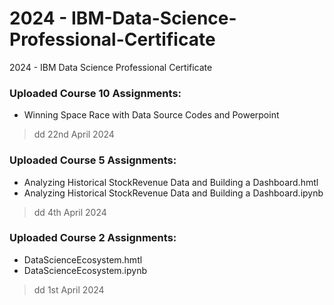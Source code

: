 # 2024 - IBM-Data-Science-Professional-Certificate
2024 - IBM Data Science Professional Certificate

### Uploaded Course 10 Assignments:
- Winning Space Race with Data Source Codes and Powerpoint
> dd 22nd April 2024

### Uploaded Course 5 Assignments:
- Analyzing Historical StockRevenue Data and Building a Dashboard.hmtl
- Analyzing Historical StockRevenue Data and Building a Dashboard.ipynb
> dd 4th April 2024

### Uploaded Course 2 Assignments:
- DataScienceEcosystem.hmtl
- DataScienceEcosystem.ipynb
> dd 1st April 2024
